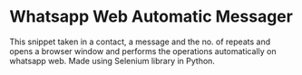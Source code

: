 # Whatsapp Web Automatic Messager

This snippet taken in a contact, a message and the no. of repeats and opens a browser window and performs the operations automatically on whatsapp web. Made using Selenium library in Python.
